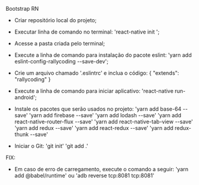 Bootstrap RN

- Criar repositório local do projeto;
- Executar linha de comando no terminal: 'react-native init <nome-do-projeto>';
- Acesse a pasta criada <nome-do-projeto> pelo terminal;
- Execute a linha de comando para instalação do pacote eslint: 'yarn add eslint-config-rallycoding --save-dev';
- Crie um arquivo chamado '.eslintrc' e inclua o código:
    {
        "extends": "rallycoding"
    }
- Execute a linha de comando para iniciar aplicativo: 'react-native run-android';
- Instale os pacotes que serão usados no projeto:
    'yarn add base-64 --save'
    'yarn add firebase --save'
    'yarn add lodash --save'
    'yarn add react-native-router-flux --save'
    'yarn add react-native-tab-view --save'
    'yarn add redux --save'
    'yarn add react-redux --save'
    'yarn add redux-thunk --save'

- Iniciar o Git:
    'git init'
    'git add .'

FIX:
- Em caso de erro de carregamento, execute o comando a seguir:
    'yarn add @babel/runtime'
    ou
    'adb reverse tcp:8081 tcp:8081'
